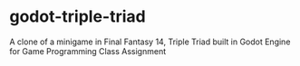 ﻿# godot-triple-triad
A clone of a minigame in Final Fantasy 14, Triple Triad built in Godot Engine for Game Programming Class Assignment
